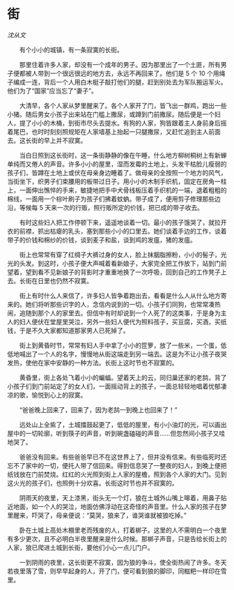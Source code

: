 # 街

*沈从文*

　　有个小小的城镇，有一条寂寞的长街。

　　那里住着许多人家，却没有一个成年的男子。因为那里出了一个土匪，所有男子便都被人带到一个很远很远的地方去，永远不再回来了。他们是 5 个 10 个用绳子编成一连，背后一个人用白木梃子敲打他们的腿，赶到别处去为军队搬运军火。他们为了“国家”应当忘了“妻子”。

　　大清早，各个人家从梦里醒来了。各个人家开了门，皆飞出一群鸡，跑出一些小猪。随后男女小孩子出来站在门槛上撒尿，或蹲到门前撒尿。随后便是一个妇人，提了小小的木桶，到街市尽头去提水。有狗的人家，狗皆跟着主人身前身后摇着尾巴，也时时刻刻照规矩在人家墙基上抬起一只腿撒尿，又赶忙追到主人前面去。这长街的早上并不寂寞。

　　当白日照到这长街时，这一条街静静的像在午睡，什么地方柳树桐树上有新蝉单纯而又倦人的声音。许多小小的屋里，湿而发霉的土地上，头发干枯脸儿瘦弱的孩子们，皆蹲在土地上或伏在母亲身边睡着了。做母亲的全按照一个地方的风气，当街坐下，织男子们束腰用的板带过日子。用小小的木制手织机，固定在房角一柱上，一面伸出憔悴的手来，敏捷地把手中犬骨线板压着手织机的一端，退着粗粗的棉线，一面用一个棕叶刷子为孩子们拂着蚊蚋。带子成了，便用剪子修理那些边沿，等候每 5 天来一次的行贩，照行贩所定的价钱，把已成的带子收去。

　　有时这些妇人把工作停顿下来，遥遥地谈着一切。最小的孩子饿哭了，就拉开衣的前襟，抓出枯瘪的乳头，塞到那些小小的口里去。她们谈着手边的工作，谈着带子的价钱和棉纱的价钱，谈到麦子和盐，谈到鸡的发瘟，猪的发瘟。

　　街上也常常有穿了红绸子大裤过身的女人，脸上抹胭脂擦粉，小小的髻子，光光的头发。到这时，小孩子便大声喊着看新娘子，大家完全把工作放下，站到门前望着，望到看不见新娘子的背影时才重重地换了一次呼吸，回到自己的工作凳子上去。长街在日里也仍然不寂寞。

　　街上有时什么人来信了，许多妇人皆争着跑出去，看看是什么人从什么地方寄来的。她们将听那些识字的人，念信内说到的一切。小孩子们同狗，也常常凑热闹，追随到那个人的家里去。但信中有时却说到一个人死了的这类事，于是身为主人的妇人便伏在堂屋里哭泣，另外一些妇人便代为照料孩子，买豆腐，买酒，买纸钱，于是不久大家都知道那家男人已死掉了。

　　街上到黄昏时节，常常有妇人手中拿了小小的笸箩，放了一些米，一个蛋，低低地喊出了一个人的名字，慢慢地从街这端走到另一端去。这是为不让小孩子夜哭发热，使他在家中安静的一种方法。长街上这时节也不寂寞的。

　　黄昏里，街上各处飞着小小的蝙蝠。望着天上的云，同归巢还家的老鸹，背了小孩子们到门前站定了的女人们，一面摇动背上的孩子，一面总轻轻地唱着忧郁凄凉的歌，愉悦到心上的寂寞。

　　“爸爸晚上回来了，回来了，因为老鸹一到晚上也回来了！”

　　远处山上全紫了，土城擂鼓起更了，低低的屋里，有小小油灯的光，可以画出屋中的一切轮廓，听到筷子的声音，听到碗盏磕碰的声音……但忽然间小孩子又哇地哭了。

　　爸爸没有回来。有些爸爸早已不在这世界上了，但并没有信来。有些临死时还忘不了家中的一切，便托人带了信回来。得到信息哭了一整夜的妇人，到晚上便把纸钱放在门前焚烧。红红的火光照到街上人家的屋檐，照到各个人家的大门。见到这火光的孩子们，也照例十分欢喜。长街这时节也并不寂寞的。

　　阴雨天的夜里，天上漆黑，街头无一个灯，狼在土城外山嘴上嗥着，用鼻子贴近地面，如一个人的哭泣，地面仿佛浮动在这奇怪的声音里。什么人家的孩子在梦里醒来，吓哭了，母亲便说：“莫哭，狼来了，谁哭谁就被狼吃掉。”

　　卧在土城上高处木棚里老而残废的人，打着梆子。这里的人不需明白一个夜里有多少更次，且不必明白半夜里醒来是什么时候。那梆子声音，只是告给长街上的人家，狼已爬进土城到长街，要他们小心一点儿门户。

　　一到阴雨的夜里，这长街更不寂寞，因为狼的争斗，使全街热闹了许多。冬天若夜里落了雪，则早早起身的人，开了门，便可看到狼的脚印，同糍粑一样印在雪里。